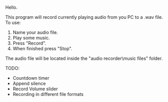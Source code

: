 Hello.

This program will record currently playing audio from you PC to a .wav file. To use:

1) Name your audio file.
2) Play some music. 
3) Press "Record".
4) When finished press "Stop".

The audio file will be located inside the "audio recorder\music files" folder.

TODO:
- Countdown timer
- Append silence
- Record Volume slider
- Recording in different file formats